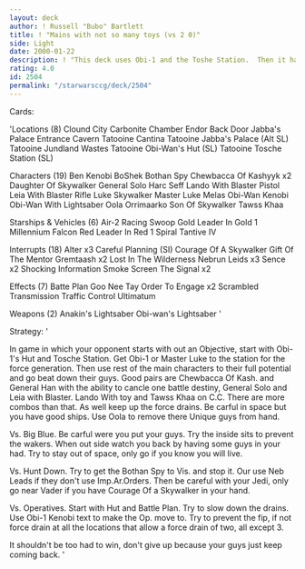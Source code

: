 ```yaml
---
layout: deck
author: ! Russell "Bubo" Bartlett
title: ! "Mains with not so many toys (vs 2 0)"
side: Light
date: 2000-01-22
description: ! "This deck uses Obi-1 and the Toshe Station.  Then it has a little bit of every one.  Don't forget the purpose of these charictors is the Immunity to attrition."
rating: 4.0
id: 2504
permalink: "/starwarsccg/deck/2504"
---
```

Cards: 

'Locations (8)
Clound City Carbonite Chamber
Endor Back Door
Jabba's Palace Entrance Cavern
Tatooine Cantina
Tatooine Jabba's Palace (Alt SL)
Tatooine Jundland Wastes
Tatooine Obi-Wan's Hut (SL)
Tatooine Tosche Station (SL)

Characters (19)
Ben Kenobi
BoShek
Bothan Spy
Chewbacca Of Kashyyk x2
Daughter Of Skywalker
General Solo
Harc Seff
Lando With Blaster Pistol
Leia With Blaster Rifle
Luke Skywalker
Master Luke
Melas
Obi-Wan Kenobi
Obi-Wan With Lightsaber
Oola
Orrimaarko
Son Of Skywalker
Tawss Khaa

Starships & Vehicles (6)
Air-2 Racing Swoop
Gold Leader In Gold 1
Millennium Falcon
Red Leader In Red 1
Spiral
Tantive IV

Interrupts (18)
Alter x3
Careful Planning (SI)
Courage Of A Skywalker
Gift Of The Mentor
Gremtaash x2
Lost In The Wilderness
Nebrun Leids x3
Sence x2
Shocking Information
Smoke Screen
The Signal x2

Effects (7)
Batte Plan
Goo Nee Tay
Order To Engage x2
Scrambled Transmission
Traffic Control
Ultimatum

Weapons (2)
Anakin's Lightsaber
Obi-wan's Lightsaber
'

Strategy: '

In game in which your opponent starts with out an Objective, start with Obi-1's Hut and Tosche Station.  Get Obi-1 or Master Luke to the station for the force generation.  Then use rest of the main characters to their full potential and go beat down their guys.  Good pairs are Chewbacca Of Kash. and General Han with the ability to cancle one battle destiny, General Solo and Leia with Blaster. Lando With toy and Tawss Khaa on C.C.  There are more combos than that.  As well keep up the force drains.  Be carful in space but you have good ships.  Use Oola to remove there Unique guys from hand.

Vs. Big Blue. Be carful were you put your guys. Try the inside sits to prevent the wakers.  When out side watch you back by having some guys in your had.  Try to stay out of space, only go if you know you will live.

Vs. Hunt Down.	Try to get the Bothan Spy to Vis. and stop it.	Our use Neb Leads if they don't use Imp.Ar.Orders.  Then be careful with your Jedi, only go near Vader if you have Courage Of a Skywalker in your hand.

Vs. Operatives.  Start with Hut and Battle Plan.  Try to slow down the drains.	Use Obi-1 Kenobi text to make the Op. move to.	Try to prevent the fip, if not force drain at all the locations that allow a force drain of two, all except 3.

It shouldn't be too had to win, don't give up because your guys just keep coming back. '
